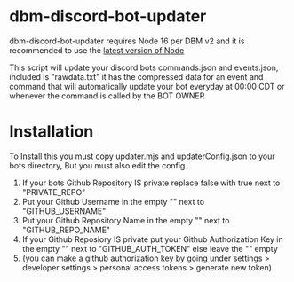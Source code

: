 # dbm-discord-bot-updater
dbm-discord-bot-updater requires Node 16 per DBM v2 and it is recommended to use the [latest version of Node](https://nodejs.org/en/)

This script will update your discord bots commands.json and events.json, included is "rawdata.txt" it has the compressed data
for an event and command that will automatically update your bot everyday at 00:00 CDT or whenever the command is called by the BOT OWNER

# Installation
To Install this you must copy updater.mjs and updaterConfig.json to your bots directory, But you must also edit the config.
1. If your bots Github Repository IS private replace false with true next to "PRIVATE_REPO"
2. Put your Github Username in the empty "" next to "GITHUB_USERNAME"
3. Put your Github Repository Name in the empty "" next to "GITHUB_REPO_NAME"
4. If your Github Reposiory IS private put your Github Authorization Key in the empty "" next to "GITHUB_AUTH_TOKEN" else leave the "" empty
5. (you can make a github authorization key by going under settings > developer settings > personal access tokens > generate new token)

